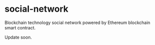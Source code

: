 # social-network
Blockchain technology social network powered by Ethereum blockchain smart contract.

Update soon.
